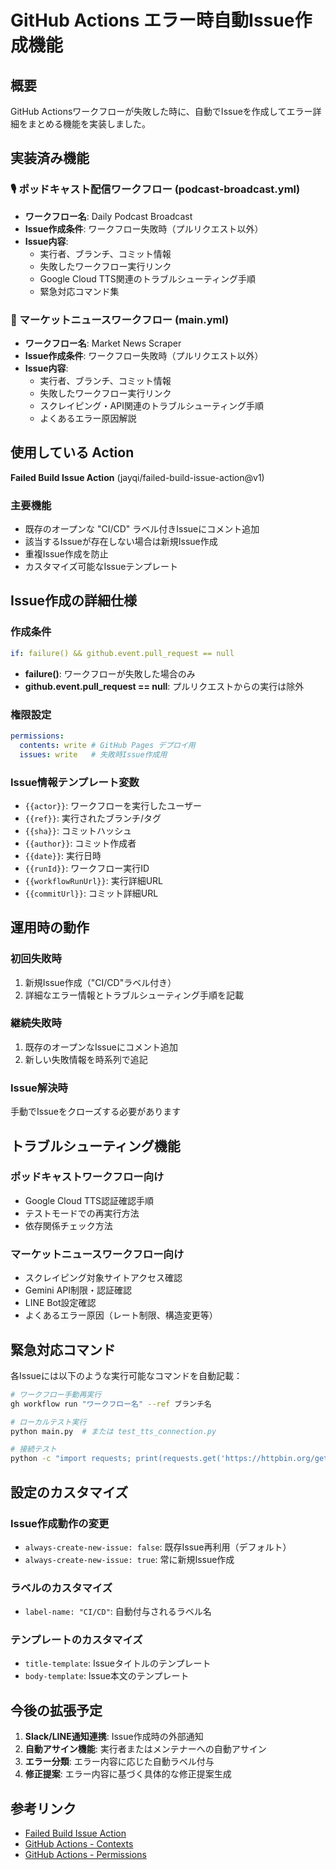 # GitHub Actions エラー時自動Issue作成機能

## 概要

GitHub Actionsワークフローが失敗した時に、自動でIssueを作成してエラー詳細をまとめる機能を実装しました。

## 実装済み機能

### 🎙️ ポッドキャスト配信ワークフロー (podcast-broadcast.yml)
- **ワークフロー名**: Daily Podcast Broadcast
- **Issue作成条件**: ワークフロー失敗時（プルリクエスト以外）
- **Issue内容**: 
  - 実行者、ブランチ、コミット情報
  - 失敗したワークフロー実行リンク
  - Google Cloud TTS関連のトラブルシューティング手順
  - 緊急対応コマンド集

### 📰 マーケットニュースワークフロー (main.yml)  
- **ワークフロー名**: Market News Scraper
- **Issue作成条件**: ワークフロー失敗時（プルリクエスト以外）
- **Issue内容**:
  - 実行者、ブランチ、コミット情報  
  - 失敗したワークフロー実行リンク
  - スクレイピング・API関連のトラブルシューティング手順
  - よくあるエラー原因解説

## 使用している Action

**Failed Build Issue Action** (jayqi/failed-build-issue-action@v1)

### 主要機能
- 既存のオープンな "CI/CD" ラベル付きIssueにコメント追加
- 該当するIssueが存在しない場合は新規Issue作成
- 重複Issue作成を防止
- カスタマイズ可能なIssueテンプレート

## Issue作成の詳細仕様

### 作成条件
```yaml
if: failure() && github.event.pull_request == null
```

- **failure()**: ワークフローが失敗した場合のみ
- **github.event.pull_request == null**: プルリクエストからの実行は除外

### 権限設定
```yaml
permissions:
  contents: write # GitHub Pages デプロイ用
  issues: write   # 失敗時Issue作成用
```

### Issue情報テンプレート変数
- `{{actor}}`: ワークフローを実行したユーザー
- `{{ref}}`: 実行されたブランチ/タグ
- `{{sha}}`: コミットハッシュ
- `{{author}}`: コミット作成者
- `{{date}}`: 実行日時
- `{{runId}}`: ワークフロー実行ID
- `{{workflowRunUrl}}`: 実行詳細URL
- `{{commitUrl}}`: コミット詳細URL

## 運用時の動作

### 初回失敗時
1. 新規Issue作成（"CI/CD"ラベル付き）
2. 詳細なエラー情報とトラブルシューティング手順を記載

### 継続失敗時  
1. 既存のオープンなIssueにコメント追加
2. 新しい失敗情報を時系列で追記

### Issue解決時
手動でIssueをクローズする必要があります

## トラブルシューティング機能

### ポッドキャストワークフロー向け
- Google Cloud TTS認証確認手順
- テストモードでの再実行方法
- 依存関係チェック方法

### マーケットニュースワークフロー向け
- スクレイピング対象サイトアクセス確認
- Gemini API制限・認証確認
- LINE Bot設定確認
- よくあるエラー原因（レート制限、構造変更等）

## 緊急対応コマンド

各Issueには以下のような実行可能なコマンドを自動記載：

```bash
# ワークフロー手動再実行
gh workflow run "ワークフロー名" --ref ブランチ名

# ローカルテスト実行
python main.py  # または test_tts_connection.py

# 接続テスト
python -c "import requests; print(requests.get('https://httpbin.org/get').status_code)"
```

## 設定のカスタマイズ

### Issue作成動作の変更
- `always-create-new-issue: false`: 既存Issue再利用（デフォルト）
- `always-create-new-issue: true`: 常に新規Issue作成

### ラベルのカスタマイズ
- `label-name: "CI/CD"`: 自動付与されるラベル名

### テンプレートのカスタマイズ
- `title-template`: Issueタイトルのテンプレート
- `body-template`: Issue本文のテンプレート

## 今後の拡張予定

1. **Slack/LINE通知連携**: Issue作成時の外部通知
2. **自動アサイン機能**: 実行者またはメンテナーへの自動アサイン
3. **エラー分類**: エラー内容に応じた自動ラベル付与
4. **修正提案**: エラー内容に基づく具体的な修正提案生成

## 参考リンク

- [Failed Build Issue Action](https://github.com/marketplace/actions/failed-build-issue)
- [GitHub Actions - Contexts](https://docs.github.com/en/actions/learn-github-actions/contexts)
- [GitHub Actions - Permissions](https://docs.github.com/en/actions/using-jobs/assigning-permissions-to-jobs)
